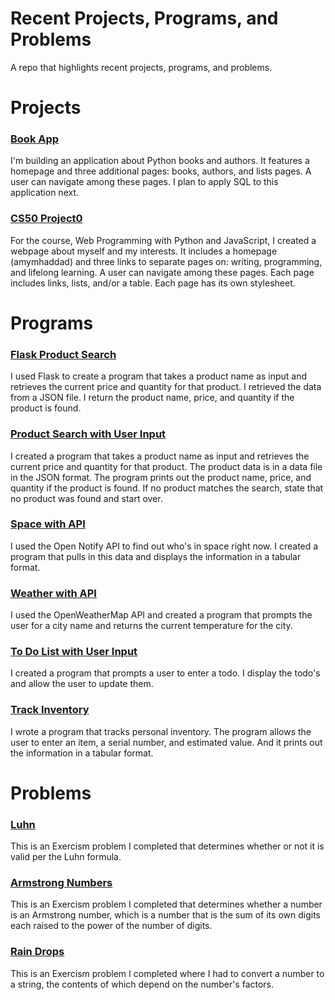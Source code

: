 # Recent Projects, Programs, and Problems
A repo that highlights recent projects, programs, and problems.

# Projects
### [Book App](https://github.com/amymhaddad/upcase_booklist_app)

I'm building an application about Python books and authors. It features a homepage and three additional pages: books, authors, and lists pages. A user can navigate among these pages. I plan to apply SQL to this application next. 

### [CS50 Project0](https://github.com/amymhaddad/cs50_project0)

For the course, Web Programming with Python and JavaScript, I created a webpage about myself and my interests. It includes a homepage (amymhaddad) and three links to separate pages on: writing, programming, and lifelong learning. A user can navigate among these pages. Each page includes links, lists, and/or a table. Each page has its own stylesheet.

# Programs
### [Flask Product Search](https://github.com/amymhaddad/exercises_for_programmers_2019/tree/master/flask_product_search)
I used Flask to create a program that takes a product name as input and retrieves the current price and quantity for that product. I retrieved the data from a JSON file. I return the product name, price, and quantity if the product is found. 

### [Product Search with User Input](https://github.com/amymhaddad/exercises_for_programmers_2019/tree/master/product_search)
I created a program that takes a product name as input and retrieves the current price and quantity for that product. The product data is in a data file in the JSON format. The program prints out the product name, price, and quantity if the product is found. If no product matches the search, state that no product was found and start over.

### [Space with API](https://github.com/amymhaddad/exercises_for_programmers_2019/tree/master/space)
I used the Open Notify API to find out who's in space right now. I created a program that pulls in this data and displays the information in a tabular format.

### [Weather with API](https://github.com/amymhaddad/exercises_for_programmers_2019/tree/master/weather)
I used the OpenWeatherMap API and created a program that prompts the user for a city name and returns the current temperature for the city.

### [To Do List with User Input](https://github.com/amymhaddad/exercises_for_programmers_2019/tree/master/to_do)
I created a program that prompts a user to enter a todo. I display the todo's and allow the user to update them. 

### [Track Inventory](https://github.com/amymhaddad/exercises_for_programmers_2019/tree/master/track_inventory)
I wrote a program that tracks personal inventory. The program allows the user to enter an item, a serial number, and estimated value. And it prints out the information in a tabular format.

# Problems
### [Luhn](https://github.com/amymhaddad/exercism/tree/master/python/luhn)
This is an Exercism problem I completed that determines whether or not it is valid per the Luhn formula.

### [Armstrong Numbers](https://github.com/amymhaddad/exercism/tree/master/python/armstrong-numbers)
This is an Exercism problem I completed that determines whether a number is an Armstrong number, which is a number that is the sum of its own digits each raised to the power of the number of digits.

### [Rain Drops](https://github.com/amymhaddad/exercism/tree/master/python/raindrops)
This is an Exercism problem I completed where I had to convert a number to a string, the contents of which depend on the number's factors.

